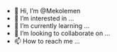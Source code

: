 - 👋 Hi, I’m @Mekolemen
- 👀 I’m interested in ...
- 🌱 I’m currently learning ...
- 💞️ I’m looking to collaborate on ...
- 📫 How to reach me ...

<!---
Mekolemen/Mekolemen is a ✨ special ✨ repository because its `README.md` (this file) appears on your GitHub profile.
You can click the Preview link to take a look at your changes.
--->
